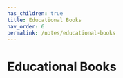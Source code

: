 ```yaml
---
has_children: true
title: Educational Books
nav_order: 6
permalink: /notes/educational-books
---
```


# Educational Books